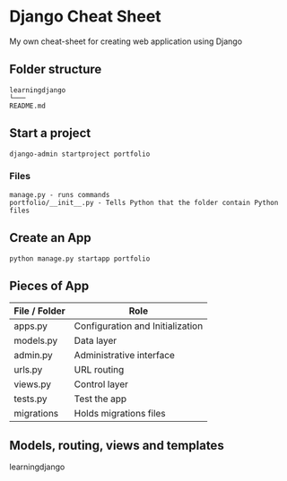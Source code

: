# Django Cheat Sheet  
My own cheat-sheet for creating web application using Django

## Folder structure
```
learningdjango
└───
README.md
```

## Start a project
```
django-admin startproject portfolio
```
### Files
```
manage.py - runs commands
portfolio/__init__.py - Tells Python that the folder contain Python files

```

## Create an App
```
python manage.py startapp portfolio
```

## Pieces of App
| File / Folder | Role
| ------------- |----------------------------------|
| apps.py       | Configuration and Initialization |
| models.py     | Data layer                       |
| admin.py       | Administrative interface |
| urls.py | URL routing |
| views.py | Control layer |
| tests.py | Test the app |
| migrations | Holds migrations files |

## Models, routing, views and templates
learningdjango

